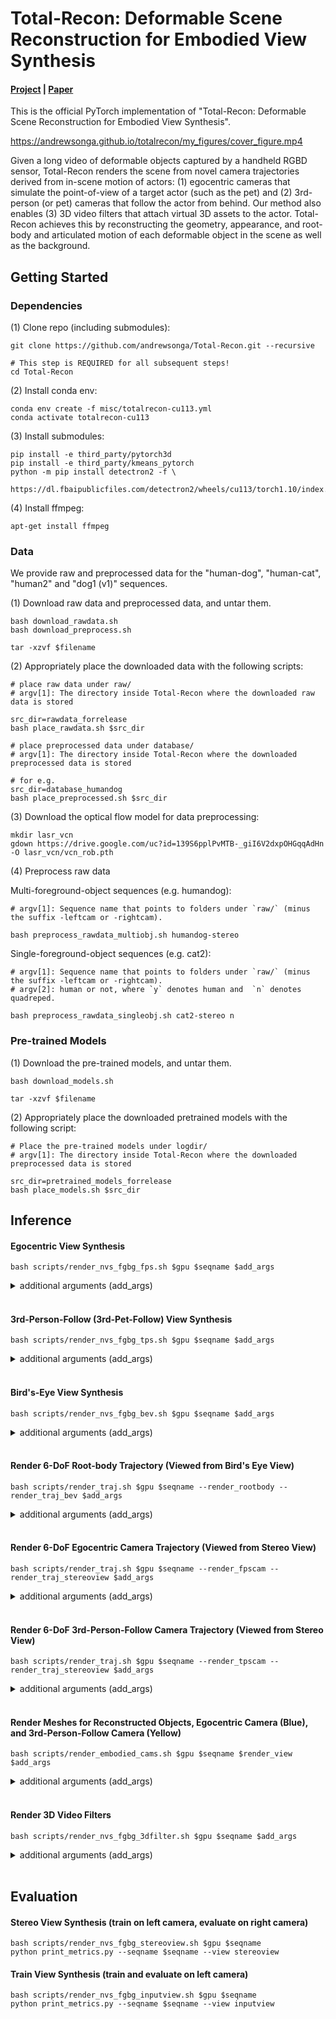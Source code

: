 # Total-Recon: Deformable Scene Reconstruction for Embodied View Synthesis
#### [**Project**](https://andrewsonga.github.io/totalrecon/) | [**Paper**](https://andrewsonga.github.io/totalrecon/) 

This is the official PyTorch implementation of "Total-Recon: Deformable Scene Reconstruction for Embodied View Synthesis". 

https://andrewsonga.github.io/totalrecon/my_figures/cover_figure.mp4

Given a long video of deformable objects captured by a handheld RGBD sensor, Total-Recon renders the scene from novel camera trajectories derived from in-scene motion of actors: (1) egocentric cameras that simulate the point-of-view of a target actor (such as the pet) and (2) 3rd-person (or pet) cameras that follow the actor from behind. Our method also enables (3) 3D video filters that attach virtual 3D assets to the actor. Total-Recon achieves this by reconstructing the geometry, appearance, and root-body and articulated motion of each deformable object in the scene as well as the background.

## Getting Started

### Dependencies

(1) Clone repo (including submodules):
```
git clone https://github.com/andrewsonga/Total-Recon.git --recursive

# This step is REQUIRED for all subsequent steps!
cd Total-Recon
```
(2) Install conda env:
```
conda env create -f misc/totalrecon-cu113.yml
conda activate totalrecon-cu113
```
(3) Install submodules:
```
pip install -e third_party/pytorch3d
pip install -e third_party/kmeans_pytorch
python -m pip install detectron2 -f \
  https://dl.fbaipublicfiles.com/detectron2/wheels/cu113/torch1.10/index.html
```
(4) Install ffmpeg:
```
apt-get install ffmpeg
```

### Data
We provide raw and preprocessed data for the "human-dog", "human-cat", "human2" and "dog1 (v1)" sequences.

(1) Download raw data and preprocessed data, and untar them.
```
bash download_rawdata.sh
bash download_preprocess.sh

tar -xzvf $filename
```

(2) Appropriately place the downloaded data with the following scripts:
```
# place raw data under raw/
# argv[1]: The directory inside Total-Recon where the downloaded raw data is stored

src_dir=rawdata_forrelease
bash place_rawdata.sh $src_dir

# place preprocessed data under database/
# argv[1]: The directory inside Total-Recon where the downloaded preprocessed data is stored

# for e.g.
src_dir=database_humandog             
bash place_preprocessed.sh $src_dir
```

(3) Download the optical flow model for data preprocessing:
```
mkdir lasr_vcn
gdown https://drive.google.com/uc?id=139S6pplPvMTB-_giI6V2dxpOHGqqAdHn -O lasr_vcn/vcn_rob.pth
```

(4) Preprocess raw data

Multi-foreground-object sequences (e.g. humandog):
```
# argv[1]: Sequence name that points to folders under `raw/` (minus the suffix -leftcam or -rightcam).

bash preprocess_rawdata_multiobj.sh humandog-stereo
```

Single-foreground-object sequences (e.g. cat2):
```
# argv[1]: Sequence name that points to folders under `raw/` (minus the suffix -leftcam or -rightcam).
# argv[2]: human or not, where `y` denotes human and  `n` denotes quadreped.

bash preprocess_rawdata_singleobj.sh cat2-stereo n
```

### Pre-trained Models
(1) Download the pre-trained models, and untar them.
```
bash download_models.sh

tar -xzvf $filename
```

(2) Appropriately place the downloaded pretrained models with the following script:
```
# Place the pre-trained models under logdir/
# argv[1]: The directory inside Total-Recon where the downloaded preprocessed data is stored

src_dir=pretrained_models_forrelease
bash place_models.sh $src_dir
```

## Inference

#### Egocentric View Synthesis
```
bash scripts/render_nvs_fgbg_fps.sh $gpu $seqname $add_args
```
<details><summary>additional arguments (add_args)</summary>
Human-dog (seqname=humandog-stereo000-leftcam-jointft)

```
--fg_obj_index 1 --asset_obj_index 1 --fg_normalbase_vertex_index 96800  --fg_downdir_vertex_index 1874 --asset_scale 0.003  --render_cam --render_cam_inputview --firstpersoncam_offset_z 0.05 --firstpersoncam_offsetabt_xaxis 15 --firstpersoncam_offsetabt_zaxis 0 --asset_offset_z -0.05 --scale_fps 0.50
```

</details>
<br>


#### 3rd-Person-Follow (3rd-Pet-Follow) View Synthesis
```
bash scripts/render_nvs_fgbg_tps.sh $gpu $seqname $add_args
```
<details><summary>additional arguments (add_args)</summary>
Human-dog (seqname=humandog-stereo000-leftcam-jointft)

```
--fg_obj_index 1 --asset_obj_index 1 --thirdpersoncam_fgmeshcenter_elevate_y 0 --thirdpersoncam_offset_x 0 --thirdpersoncam_offset_y 0.25 --thirdpersoncam_offset_z -0.80 --thirdpersoncam_offsetabt_zaxis 0 --asset_scale 0.003 --scale_tps 0.70
```

</details>
<br>

#### Bird's-Eye View Synthesis
```
bash scripts/render_nvs_fgbg_bev.sh $gpu $seqname $add_args
```
<details><summary>additional arguments (add_args)</summary>
Human-dog (seqname=humandog-stereo000-leftcam-jointft)

```
--fg_obj_index 0 --fix_frame 65 --topdowncam_offset_x 0.10 --topdowncam_offset_y 0.60 --topdowncam_offset_z -0.05 --topdowncam_offsetabt_zaxis -15
```

</details>
<br>

#### Render 6-DoF Root-body Trajectory (Viewed from Bird's Eye View)
```
bash scripts/render_traj.sh $gpu $seqname --render_rootbody --render_traj_bev $add_args
```
<details><summary>additional arguments (add_args)</summary>
Human-dog (seqname=humandog-stereo000-leftcam-jointft)

```
--fg_obj_index 0 --rootbody_obj_index 1 --fix_frame 65 --topdowncam_offset_x 0.10 --topdowncam_offset_y 0.60 --topdowncam_offset_z -0.05 --topdowncam_offsetabt_zaxis -15
```

</details>
<br>

#### Render 6-DoF Egocentric Camera Trajectory (Viewed from Stereo View)
```
bash scripts/render_traj.sh $gpu $seqname --render_fpscam --render_traj_stereoview $add_args
```
<details><summary>additional arguments (add_args)</summary>
Human-dog (seqname=humandog-stereo000-leftcam-jointft)

```
--rootbody_obj_index 1 --fg_obj_index 1 --asset_obj_index 1 --fg_normalbase_vertex_index 96800  --fg_downdir_vertex_index 1874 --firstpersoncam_offset_z 0 --firstpersoncam_offsetabt_xaxis 15 --firstpersoncam_offsetabt_zaxis 0 --asset_offset_z 0
```

</details>
<br>

#### Render 6-DoF 3rd-Person-Follow Camera Trajectory (Viewed from Stereo View)
```
bash scripts/render_traj.sh $gpu $seqname --render_tpscam --render_traj_stereoview $add_args
```
<details><summary>additional arguments (add_args)</summary>
Human-dog (seqname=humandog-stereo000-leftcam-jointft)

```
--rootbody_obj_index 1 --fg_obj_index 1 --asset_obj_index 1 --thirdpersoncam_fgmeshcenter_elevate_y 0 --thirdpersoncam_offset_x 0 --thirdpersoncam_offset_y 0.25 --thirdpersoncam_offset_z -0.80 --thirdpersoncam_offsetabt_zaxis 0
```

</details>
<br>

#### Render Meshes for Reconstructed Objects, Egocentric Camera (Blue), and 3rd-Person-Follow Camera (Yellow)
```
bash scripts/render_embodied_cams.sh $gpu $seqname $render_view $add_args
```
<details><summary>additional arguments (add_args)</summary>
Human-dog (seqname=humandog-stereo000-leftcam-jointft)

```
--fg_obj_index 1 --asset_obj_index 1 --fg_normalbase_vertex_index 96800  --fg_downdir_vertex_index 1874 --asset_scale 0.003  --render_cam --render_cam_inputview --firstpersoncam_offset_z 0.05 --firstpersoncam_offsetabt_xaxis 15 --firstpersoncam_offsetabt_zaxis 0 --asset_offset_z -0.05 --scale_fps 0.50
```

</details>
<br>

#### Render 3D Video Filters
```
bash scripts/render_nvs_fgbg_3dfilter.sh $gpu $seqname $add_args
```
<details><summary>additional arguments (add_args)</summary>
Human-dog (seqname=humandog-stereo000-leftcam-jointft)

```
--fg_obj_index 1 --asset_obj_index 1 --fg_normalbase_vertex_index 96800  --fg_downdir_vertex_index 1874 --asset_scale 0.003  --render_cam --render_cam_inputview --firstpersoncam_offset_z 0.05 --firstpersoncam_offsetabt_xaxis 15 --firstpersoncam_offsetabt_zaxis 0 --asset_offset_z -0.05 --scale_fps 0.50
```

</details>
<br>

## Evaluation

#### Stereo View Synthesis (train on left camera, evaluate on right camera)
```
bash scripts/render_nvs_fgbg_stereoview.sh $gpu $seqname
python print_metrics.py --seqname $seqname --view stereoview
```

#### Train View Synthesis (train and evaluate on left camera)
```
bash scripts/render_nvs_fgbg_inputview.sh $gpu $seqname
python print_metrics.py --seqname $seqname --view inputview
```